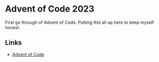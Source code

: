 
# Advent of Code 2023

First go through of Advent of Code. Putting this all up here to keep myself honest.


## Links

 - [Advent of Code](https://adventofcode.com/)


